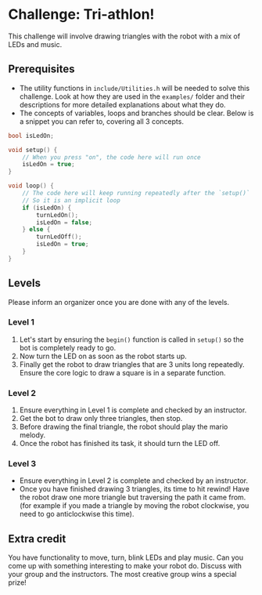 # Challenge: Tri-athlon!

This challenge will involve drawing triangles with the robot with a mix of LEDs and music.

## Prerequisites

- The utility functions in `include/Utilities.h` will be needed to solve this challenge. Look at how they are used in the `examples/` folder and their descriptions for more detailed explanations about what they do.
- The concepts of variables, loops and branches should be clear. Below is a snippet you can refer to, covering all 3 concepts.

```cpp
bool isLedOn;

void setup() {
    // When you press "on", the code here will run once
    isLedOn = true;
}

void loop() {
    // The code here will keep running repeatedly after the `setup()`
    // So it is an implicit loop
    if (isLedOn) {
        turnLedOn();
        isLedOn = false;
    } else {
        turnLedOff();
        isLedOn = true;
    }
}
```

## Levels

Please inform an organizer once you are done with any of the levels.

### Level 1

1. Let's start by ensuring the `begin()` function is called in `setup()` so the bot is completely ready to go.
2. Now turn the LED on as soon as the robot starts up.
3. Finally get the robot to draw triangles that are 3 units long repeatedly. Ensure the core logic to draw a square is in a separate function.

### Level 2

1. Ensure everything in Level 1 is complete and checked by an instructor.
2. Get the bot to draw only three triangles, then stop.
3. Before drawing the final triangle, the robot should play the mario melody.
4. Once the robot has finished its task, it should turn the LED off.

### Level 3

- Ensure everything in Level 2 is complete and checked by an instructor.
- Once you have finished drawing 3 triangles, its time to hit rewind! Have the robot draw one more triangle but traversing the path it came from. (for example if you made a triangle by moving the robot clockwise, you need to go anticlockwise this time).

## Extra credit

You have functionality to move, turn, blink LEDs and play music. Can you come up with something interesting to make your robot do. Discuss with your group and the instructors. The most creative group wins a special prize!
